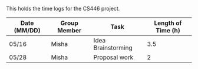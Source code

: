 This holds the time logs for the CS446 project.

|Date (MM/DD)|Group Member|Task|Length of Time (h)|
|------------|-------------|----|--------------|
|05/16|Misha|Idea Brainstorming|3.5|
|05/28|Misha|Proposal work|2|
